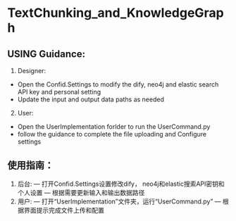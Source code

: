 # TextChunking_and_KnowledgeGraph

## USING Guidance:
1. Designer:
- Open the Confid.Settings to modify the dify, neo4j and elastic search API key and personal setting
- Update the input and output data paths as needed
2. User:
- Open the UserImplementation forlder to run the UserCommand.py
- follow the guidance to complete the file uploading and Configure settings
 
## 使用指南： 
1. 后台: 
— 打开Confid.Settings设置修改dify， neo4j和elastic搜索API密钥和个人设置 
— 根据需要更新输入和输出数据路径 
2. 用户: 
— 打开“UserImplementation”文件夹，运行“UserCommand.py” 
— 根据界面提示完成文件上传和配置
